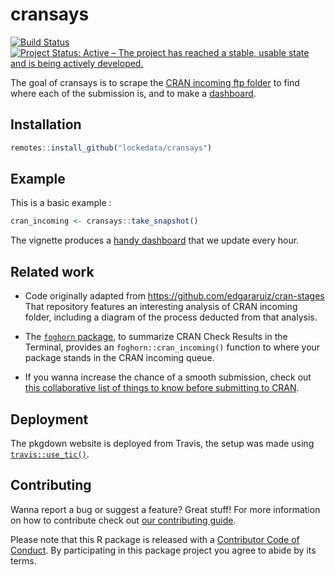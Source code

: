 # cransays

[![Build Status](https://travis-ci.org/lockedata/cransays.svg?branch=master)](https://travis-ci.org/lockedata/cransays) [![Project Status: Active – The project has reached a stable, usable state and is being actively developed.](https://www.repostatus.org/badges/latest/active.svg)](https://www.repostatus.org/#active)


The goal of cransays is to scrape the [CRAN incoming ftp folder](ftp://cran.r-project.org/incoming/) to find where each of the submission is, and to 
make a [dashboard](https://cransays.itsalocke.com/articles/dashboard.html).

## Installation

``` r
remotes::install_github("lockedata/cransays")
```

## Example

This is a basic example :

``` r
cran_incoming <- cransays::take_snapshot()
```

The vignette produces a [handy dashboard](https://cransays.itsalocke.com/articles/dashboard.html) that we update every hour.

## Related work

* Code originally adapted from https://github.com/edgararuiz/cran-stages That repository features an interesting analysis of CRAN incoming folder, including a diagram of the process deducted from that analysis.

* The [`foghorn` package](https://github.com/fmichonneau/foghorn), to summarize CRAN Check Results in the Terminal, provides an `foghorn::cran_incoming()` function to where your package stands in the CRAN incoming queue.

* If you wanna increase the chance of a smooth submission, check out [this collaborative list of things to know before submitting to CRAN](https://github.com/ThinkR-open/prepare-for-cran).

## Deployment

The pkgdown website is deployed from Travis, the setup was made using [`travis::use_tic()`](https://ropenscilabs.github.io/travis/reference/use_tic.html).

## Contributing

Wanna report a bug or suggest a feature? Great stuff! For more information on how to contribute check out [our contributing guide](.github/CONTRIBUTING.md). 

Please note that this R package is released with a [Contributor Code of Conduct](CODE_OF_CONDUCT.md). By participating in this package project you agree to abide by its terms.

